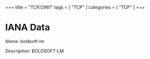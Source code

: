 +++
title = "TCP/2961"
tags = [ "TCP" ]
categories = [ "TCP" ]
+++

# IANA Data

_Name:_ boldsoft-lm

_Description:_ BOLDSOFT-LM

